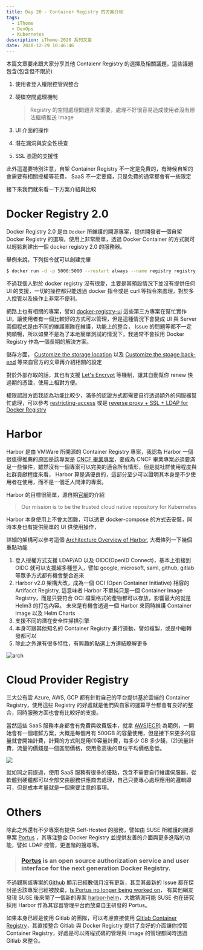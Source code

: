 ```yaml
---
title: Day 20 - Container Registry 的方案介紹
tags:
  - iThome
  - DevOps
  - Kubernetes
description: iThome-2020 系列文章
date: 2020-12-29 10:46:46
---
```



本篇文章要來跟大家分享其他 Contaienr Registry 的選擇及相關議題，這些議題包含(包含但不限於)

1. 使用者登入權限控管與整合

2. 硬碟空間處理機制

   > Registry 的空間處理問題非常重要，處理不好很容易造成使用者沒有辦法繼續推送 Image

3. UI 介面的操作
4. 潛在漏洞與安全性檢查
5. SSL 憑證的支援性

此外這邊要特別注意，自架 Container Registry 不一定是免費的，有時候自架的會需要有相關授權等花費。 SaaS 不一定要錢，只是免費的通常都會有一些限定


接下來我們就來看一下方案介紹與比較

# Docker Registry 2.0

Docker Registry 2.0 是由 `Docker` 所維護的開源專案，提供開發者一個自架 Docker Registry 的選項，使用上非常簡單，透過 Docker Container 的方式就可以輕鬆創建出一個 docker registry 2.0 的服務器。

舉例來說，下列指令就可以創建完畢

```bash
$ docker run -d -p 5000:5000 --restart always --name registry registry:2
```

不過我個人對於 docker registry 沒有很愛，主要是其預設情況下並沒有提供任何 UI 的支援，一切的操控都只能透過 docker 指令或是 curl 等指令來處理，對於多人控管以及操作上非常不便利。

網路上也有相關的專案，譬如 [docker-registry-ui](https://github.com/Joxit/docker-registry-ui) 這些第三方專案在幫忙實作 UI，讓使用者有一個比較好的方式可以管理，但是這種情況下會變成 UI 與 Server 兩個程式是由不同的維護團隊在維護，功能上的整合， Issue 的問題等都不一定夠順暢，所以如果不是為了本地簡單測試的情況下，我通常不會採用 Docker Registry 作為一個長期的解決方案。

儲存方面， [Customize the storage location](https://docs.docker.com/registry/deploying/#support-for-lets-encrypt) 以及 [Customize the stoage back-end](https://docs.docker.com/registry/deploying/#customize-the-storage-back-end) 等來自官方的文章再介紹相關的設定

對於外部存取的話，其也有支援 [Let's Encrypt](https://docs.docker.com/registry/configuration/#letsencrypt) 等機制，讓其自動幫你 renew 快過期的憑證，使用上相對方便。

 權限認證方面我認為功能比較少，滿多的認證方式都需要自行透過額外的伺服器幫忙處理，可以參考  [restricting-access](https://docs.docker.com/registry/deploying/#restricting-access) 或是 [reverse proxy + SSL + LDAP for Docker Registry](https://medium.com/@two.oes/reverse-proxy-ssl-ldap-for-docker-registry-805539daaa94)

# Harbor

Harbor 是由 VMWare 所開源的 Container Registry 專案，我認為 Harbor 一個很值得推薦的原因是該專案是 [CNCF 畢業專案](https://www.cncf.io/projects/)，要成為 CNCF 畢業專案必須要滿足一些條件，雖然沒有一個專案可以完美的適合所有情形，但是就社群使用程度與社群貢獻程度來看， Harbor 算是滿優良的，這部分至少可以證明其本身是不少使用者在使用，而不是一個乏人問津的專案。

Harbor 的目標很簡單，源自期[官網](https://goharbor.io/)的介紹

> Our mission is to be the trusted cloud native repository for Kubernetes

Harbor 本身使用上不會太困難，可以透更 docker-compose 的方式去安裝，同時本身也有提供簡單的 UI 供使用操作，

詳細的架構可以參考這個 [Architecture Overview of Harbor](https://github.com/goharbor/harbor/wiki/Architecture-Overview-of-Harbor), 大概條列一下幾個重點功能

1. 登入授權方式支援 LDAP/AD 以及 OIDC(OpenID Connect)，基本上銜接到 OIDC 就可以支援超多種登入，譬如 google, microsoft, saml, github, gitlab 等眾多方式都有機會整合進來
2. Harbor v2.0 架構大改，成為一個 OCI (Open Container Initiative) 相容的 Artifacct Registry, 這意味者 Harbor 不單純只是一個 Container Image Registry，而是只要符合 OCI 檔案格式的產物都可以存放，影響最大的就是 Helm3 的打包內容。 未來是有機會透過一個 Harbor 來同時維護 Container Image 以及 Helm Charts
3. 支援不同的潛在安全性掃描引擎
4. 本身可跟其他知名的 Container Registry 進行連動，譬如複製，或是中繼轉發都可以
5. 除此之外還有很多特性，有興趣的點選上方連結瞭解更多

![arch](https://github.com/goharbor/harbor/raw/release-2.0.0/docs/img/architecture/architecture.png)



# Cloud Provider Registry

三大公有雲 Azure, AWS, GCP 都有針對自己的平台提供基於雲端的 Container Registry，使用這些 Registry 的好處就是他們與自家的運算平台都會有良好的整合，同時服務方面也會有比較好的支援。

當然這些 SaaS 服務本身都會有免費與收費版本，就拿 [AWS(ECR)](https://aws.amazon.com/ecr/pricing/) 為範例，一開始會有一個嚐鮮方案，大概是每個月有 500GB 的容量使用，但是接下來更多的容量就會開始計費，計費的方式則是用(1)容量計費，每多少 GB 多少錢，(2)流量計費，流量的價錢是一個區間價格，使用愈高後的單位平均價格愈低。

![](https://i.imgur.com/BcaLHvk.png)

就如同之前提過，使用 SaaS 服務有很多的優點，包含不需要自行維護伺服器，從軟體到硬體都可以全部交由服務供應商去處理，自己只要專心處理應用的邏輯即可，但是成本考量就是一個需要注意的事項。



# Others

除此之外還有不少專案有提供 Self-Hosted 的服務，譬如由 SUSE 所維護的開源專案 [Portus](http://port.us.org/) ，其專注整合 Docker Registry 並提供友善的介面與更多進階的功能，譬如 LDAP 控管，更進階的搜尋等。

> ### [Portus](https://github.com/SUSE/Portus) is an open source authorization service and user interface for the next generation Docker Registry.

不過觀察該專案的[Github](https://github.com/SUSE/Portus) 顯示已經數個月沒有更新，甚至其最新的 Issue 都在探討是否該專案已經被放棄，[Is Portus no longer being worked on](https://github.com/SUSE/Portus/issues/2313)， 有其他網友發現 SUSE 後來開了一個新的專案 [harbor-helm](https://github.com/SUSE/registry/tree/master/harbor-helm)，大膽猜測可能 SUSE 也在研究採用 Harbor 作為其容器管理平台而放棄自主研發的 Portus。

如果本身已經是使用 Gitlab 的團隊，可以考慮直接使用 [GItlab Container Registry](https://docs.gitlab.com/ee/administration/packages/container_registry.html#enable-the-container-registry)，其直接整合 Gitlab 與 Docker Registry 提供了良好的介面讓你控管 Container Registry，好處是可以將程式碼的管理與 Image 的管理都同時透過 Gitlab 來整合。


